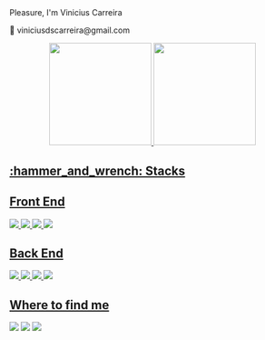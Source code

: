 ## 
Pleasure, I'm Vinicius Carreira
  <p> 📧 viniciusdscarreira@gmail.com </p>

<div align="center">
  <a href="https://github.com/viniciuscarreira">
  <img height="180em" src="https://github-readme-stats.vercel.app/api?username=viniciuscarreira&show_icons=true&theme=dracula&include_all_commits=true&count_private=true"/>
  <img height="180em" src="https://github-readme-stats.vercel.app/api/top-langs/?username=viniciuscarreira&layout=compact&langs_count=7&theme=dracula"/>
</div>
 
 <h2> :hammer_and_wrench: Stacks </h2>
  
<h2> Front End </h2>
<section>
  <img src="https://img.shields.io/badge/HTML5-E34F26?style=for-the-badge&logo=html5&logoColor=white" />
  <img src="https://img.shields.io/badge/CSS3-1572B6?style=for-the-badge&logo=css3&logoColor=white" />
  <img src="https://img.shields.io/badge/JavaScript-F7DF1E?style=for-the-badge&logo=javascript&logoColor=black">
  <img src="https://img.shields.io/badge/Node.js-43853D?style=for-the-badge&logo=node.js&logoColor=white" />
</section>
  
<h2> Back End </h2>
<section>
  <img src="https://img.shields.io/badge/Java-ED8B00?style=for-the-badge&logo=java&logoColor=white" />
  <img src="https://img.shields.io/badge/PHP-777BB4?style=for-the-badge&logo=php&logoColor=white" />
  <img src="https://img.shields.io/badge/MySQL-00000F?style=for-the-badge&logo=mysql&logoColor=white" />
  <img src="https://img.shields.io/badge/MongoDB-4EA94B?style=for-the-badge&logo=mongodb&logoColor=white" />
</section>
  
  <h2> Where to find me </h2>
<section> 
  <a href="https://instagram.com/vini.carreira" target="_blank"><img src="https://img.shields.io/badge/-Instagram-%23E4405F?style=for-the-badge&logo=instagram&logoColor=white" target="_blank"></a>
 	<a href="https://www.linkedin.com/in/vinicius-carreira-a51534230" target="_blank"><img src="https://img.shields.io/badge/-LinkedIn-%230077B5?style=for-the-badge&logo=linkedin&logoColor=white" target="_blank"></a> 
  <a href="https://viniciuscarreira.github.io" target="_blank"><img src="https://img.shields.io/badge/my_portfolio-000?style=for-the-badge&logo=ko-fi&logoColor=white" target="_blank"></a>  
</section>
  
